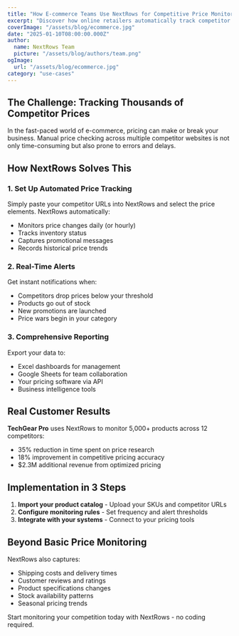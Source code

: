 ```yaml
---
title: "How E-commerce Teams Use NextRows for Competitive Price Monitoring"
excerpt: "Discover how online retailers automatically track competitor prices across thousands of products to stay competitive in real-time."
coverImage: "/assets/blog/ecommerce.jpg"
date: "2025-01-10T08:00:00.000Z"
author:
  name: NextRows Team
  picture: "/assets/blog/authors/team.png"
ogImage:
  url: "/assets/blog/ecommerce.jpg"
category: "use-cases"
---
```


## The Challenge: Tracking Thousands of Competitor Prices

In the fast-paced world of e-commerce, pricing can make or break your business. Manual price checking across multiple competitor websites is not only time-consuming but also prone to errors and delays.

## How NextRows Solves This

### 1. Set Up Automated Price Tracking

Simply paste your competitor URLs into NextRows and select the price elements. NextRows automatically:
- Monitors price changes daily (or hourly)
- Tracks inventory status
- Captures promotional messages
- Records historical price trends

### 2. Real-Time Alerts

Get instant notifications when:
- Competitors drop prices below your threshold
- Products go out of stock
- New promotions are launched
- Price wars begin in your category

### 3. Comprehensive Reporting

Export your data to:
- Excel dashboards for management
- Google Sheets for team collaboration
- Your pricing software via API
- Business intelligence tools

## Real Customer Results

**TechGear Pro** uses NextRows to monitor 5,000+ products across 12 competitors:
- 35% reduction in time spent on price research
- 18% improvement in competitive pricing accuracy
- $2.3M additional revenue from optimized pricing

## Implementation in 3 Steps

1. **Import your product catalog** - Upload your SKUs and competitor URLs
2. **Configure monitoring rules** - Set frequency and alert thresholds
3. **Integrate with your systems** - Connect to your pricing tools

## Beyond Basic Price Monitoring

NextRows also captures:
- Shipping costs and delivery times
- Customer reviews and ratings
- Product specifications changes
- Stock availability patterns
- Seasonal pricing trends

Start monitoring your competition today with NextRows - no coding required.